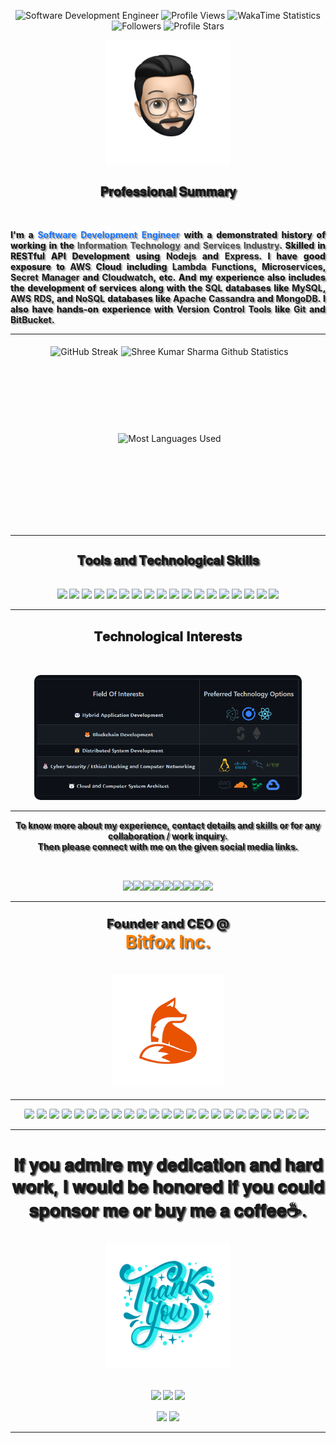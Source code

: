 <!-- Github Profile Stats Navigation Bar -->
<p class="profile-stats" align="center">
    <img src="https://img.shields.io/badge/Shree-Kumar_Sharma-grey.svg?labelColor=6600ff&style=flat&logo=Sass&logoColor=FFFFFF" alt="Software Development Engineer" style="width: auto; height: 27px;">
   <img src="https://komarev.com/ghpvc/?username=shreesharma07&color=green&label=Profile%20Views&style=flat&logo=ghostery&logoColor=FFFFFF" alt="Profile Views" style="width: auto; height: 27px;">
    <img src="https://wakatime.com/badge/user/d4ee9b09-006e-483f-b384-7fdc23c8b1ad.svg?style=flat" alt="WakaTime Statistics" style="width: auto; height: 27px;">
    <img src="https://img.shields.io/github/followers/shreesharma07?labelColor=blue?color=grey&label=Followers&style=flat&logo=Handshake&logoColor=FFFFFF" alt="Followers" style="width: auto; height: 27px;">
    <img src="https://img.shields.io/github/stars/shreesharma07?label=Profile%20Stars&style=bold&color=cyan&logo=Apache%20Spark&logoColor=FFFFFF" alt="Profile Stars" style="width: auto; height: 27px;">
</p>

<div style="style="display:inline-block; padding:0px 0px 15px 0px;" align="center">
    <!---SDE-IMAGE->
    <!-- <img src="https://github.com/shreesharma07/shreesharma07/blob/production/Images/software-developer-web.png" style="cursor: grab; width:48%; height:auto; align-item: center; " > -->
    <!---SDE-MEMOJI -->
    <a href="https://bit.ly/3HO1sCn" target="_blank" style="cursor: pointer; margin-top:15px;"><img src="https://github.com/shreesharma07/shreesharma07/blob/production/Images/Memoji/Shree-Kumar-Sharma-Memoji-No-Background.png" style="width:auto; height:200px;"></a><br>
</div>

<h2 align="center" style="text-shadow:2px 2px 2px #535353; font-size: 20px; font: 'Fira Code'; font-weight: 800; text-align: center; align-content: center; display: grid;">𝐏𝐫𝐨𝐟𝐞𝐬𝐬𝐢𝐨𝐧𝐚𝐥 𝐒𝐮𝐦𝐦𝐚𝐫𝐲</h2>
<br>
<p style="text-shadow:2px 2px 2px #626262a3; font-size: 14px; font: 'Fira Code'; font-weight: 800; text-align: justify; text-justify: inter-word;">I'm a <b><font color='#1a75ff'>Software Development Engineer</font></b> with a demonstrated history of working in the <b><font color='#4d4d4d'>Information Technology and Services Industry</font></b>. Skilled in RESTful API Development using <b>Nodejs</b> and <b>Express</b>. I have good exposure to <b>AWS</b> Cloud including <b>Lambda Functions</b>, <b>Microservices</b>, <b>Secret Manager</b> and <b>Cloudwatch</b>, etc. And my experience also includes the development of services along with the <b>SQL</b> databases like <b>MySQL</b>, <b>AWS RDS</b>, and <b>NoSQL</b> databases like <b>Apache Cassandra</b> and <b>MongoDB</b>. I also have hands-on experience with <b>Version Control Tools</b> like <b>Git</b> and <b>BitBucket</b>.</p>

---

<div style="display: flex; flex-wrap: wrap; align-items: center; justify-content: center; padding:0px 0px 15px 0px; margin:auto;">
    <img style="cursor: pointer; width:auto; height:134px; padding-left:auto; margin-left:5px; margin-top:5px;" src="https://github-readme-streak-stats.herokuapp.com/?user=shreesharma07&theme=dark&hide_border=true&text_bold=true" alt="GitHub Streak">
    <img style="cursor: pointer; width:auto; height:134px; padding-left:auto; margin-left:5px; margin-top:5px;" src="https://github-readme-stats.vercel.app/api/?username=shreesharma07&count_private=true&theme=dark&show_icons=true&text_bold=true&hide_border=true" alt="Shree Kumar Sharma Github Statistics">
    <img style="cursor: pointer; width:auto; height:134px; padding-left:auto; margin-left:5px; margin-top:5px;" src="https://github-readme-stats.vercel.app/api/top-langs/?username=shreesharma07&layout=compact&langs_count=8&theme=dark&hide_border=true&text_bold=true&count_private=true" alt="Most Languages Used">
</div>

---

<h2 align="center" style="text-shadow:2px 2px 2px #535353; font-size: 20px; font: 'Fira Code'; font-weight: 800; text-align: center; align-content: center; display: grid;">𝐓𝐨𝐨𝐥𝐬 𝐚𝐧𝐝 𝐓𝐞𝐜𝐡𝐧𝐨𝐥𝐨𝐠𝐢𝐜𝐚𝐥 𝐒𝐤𝐢𝐥𝐥𝐬</h2>
<br>
<div class="skills" align="center">
    <img style="width: auto; height: 27px;" src="https://img.shields.io/badge/Typescript-grey?logo=Typescript&labelColor=000000&style=flat">
    <img style="width: auto; height: 27px;" src="https://img.shields.io/badge/Javascript-grey?logo=JavaScript&labelColor=000000&style=flat">
    <img style="width: auto; height: 27px;" src="https://img.shields.io/badge/Nodejs-grey?logo=node.js&labelColor=000000&style=flat">
    <img style="width: auto; height: 27px;" src="https://img.shields.io/badge/Express-grey?logo=Express&labelColor=000000&style=flat">
    <img style="width: auto; height: 27px;" src="https://img.shields.io/badge/HTML5-grey?logo=HTML5&labelColor=000000&style=flat">
    <img style="width: auto; height: 27px;" src="https://img.shields.io/badge/CSS3-grey?logo=CSS3&labelColor=000000&style=flat">
    <img style="width: auto; height: 27px;" src="https://img.shields.io/badge/Git-grey?logo=Git&labelColor=000000&style=flat">
    <img style="width: auto; height: 27px;" src="https://img.shields.io/badge/MySQL-grey?logo=MySQL&labelColor=000000&style=flat">
    <img style="width: auto; height: 27px;" src="https://img.shields.io/badge/MongoDB-grey?logo=MongoDB&labelColor=000000&style=flat">
    <img style="width: auto; height: 27px;" src="https://img.shields.io/badge/Prisma-grey?logo=Prisma&labelColor=000000&style=flat">
    <img style="width: auto; height: 27px;" src="https://img.shields.io/badge/JSON-grey?logo=JSON&labelColor=000000&style=flat">
    <img style="width: auto; height: 27px;" src="https://img.shields.io/badge/Postman-grey?logo=Postman&labelColor=000000&style=flat">
    <img style="width: auto; height: 27px;" src="https://img.shields.io/badge/Bitbucket-grey?logo=Bitbucket&labelColor=000000&style=flat">
    <img style="width: auto; height: 27px;" src="https://img.shields.io/badge/Github-grey?logo=Github&labelColor=000000&style=flat">
    <img style="width: auto; height: 27px;" src="https://img.shields.io/badge/AWS%20Cloud-grey?logo=AmazonAWS&labelColor=000000&style=flat">
    <img style="width: auto; height: 27px;" src="https://img.shields.io/badge/Docker-grey?logo=Docker&labelColor=000000&style=flat">
    <img style="width: auto; height: 27px;" src="https://img.shields.io/badge/Gitlab-grey?logo=GitLab&labelColor=000000&style=flat">
    <img style="width: auto; height: 27px;" src="https://img.shields.io/badge/Figma-grey?logo=Figma&labelColor=000000&style=flat">
</div>

---

<h2 align="center">𝐓𝐞𝐜𝐡𝐧𝐨𝐥𝐨𝐠𝐢𝐜𝐚𝐥 𝐈𝐧𝐭𝐞𝐫𝐞𝐬𝐭𝐬</h2>
<br>

<div align="center" style="display: flex; align-items: center; margin:auto; justify-content:center; text-decoration: none;">
    <a href="https://github.com/shreesharma07/shreesharma07/blob/production/Images/Skills/technological-skills.png" target="_blank"><img style="height:200px; width:auto; cursor: pointer; margin-top:15px; border-radius:10px;" src="https://github.com/shreesharma07/shreesharma07/blob/production/Images/Skills/technological-skills.png"></a>
</div>

---

<p style="text-shadow:2px 2px 2px #535353; font: 'Times New Roman'; text-align: center; align-content: center; display: grid;" align="center"><b>To know more about my experience, contact details and skills or for any collaboration / work inquiry.<br> Then please connect with me on the given social media links.</b></p>
<br>

<div align="center" style="display: flex; align-items: center; margin:auto; justify-content:center; text-decoration: none;">
    <a href="https://bit.ly/3eOXjRZ" target="_blank"><img style="height:35px; width:auto; cursor: pointer; margin-top:15px;" src="https://img.shields.io/badge/Linkedin-grey?logo=Linkedin&labelColor=000000&style=flat"></a>
    <a href="https://bit.ly/3HO1sCn" target="_blank"><img style="height:35px; width:auto; cursor: pointer; margin-top:15px;" src="https://img.shields.io/badge/Github-grey?logo=Github&labelColor=000000&style=flat"></a>
    <a href="https://bit.ly/3jeTPuk" target="_blank"><img style="height:35px; width:auto; cursor: pointer; margin-top:15px;" src="https://img.shields.io/badge/HackerRank-grey?logo=Hackerrank&labelColor=000000&logoColor=FFFFFF&style=flat"></a>
    <a href="https://bit.ly/3WHjxpm" target="_blank"><img style="height:35px; width:auto; cursor: pointer; margin-top:15px;" src="https://img.shields.io/badge/WakaTime-grey?logo=WakaTime&labelColor=000000&style=flat"></a>
    <a href="https://bit.ly/3gvGBI0" target="_blank"><img style="height:35px; width:auto; cursor: pointer; margin-top:15px;" src="https://img.shields.io/badge/Instagram-grey?logo=Instagram&labelColor=000000&style=flat"></a>
    <a href="https://bit.ly/40g3SAq" target="_blank"><img style="height:35px; width:auto; cursor: pointer; margin-top:15px;" src="https://img.shields.io/badge/Gitlab-grey?logo=GitLab&labelColor=000000&style=flat"></a>
    <a href="http://bit.ly/3jekkQK" target="_blank"><img style="height:35px; width:auto; cursor: pointer; margin-top:15px;" src="https://img.shields.io/badge/Leetcode-grey?logo=Leetcode&labelColor=000000&style=flat"></a>
    <a href="http://bit.ly/3HGArAj" target="_blank"><img style="height:35px; width:auto; cursor: pointer; margin-top:15px;" src="https://img.shields.io/badge/Hack%20the%20Box-grey?logo=hackthebox&labelColor=000000&style=flat"></a>
    <a href="http://bit.ly/3jwDoKj" target="_blank"><img style="height:35px; width:auto; cursor: pointer; margin-top:15px;" src="https://img.shields.io/badge/Google%20Developer-grey?logo=Google&labelColor=000000&logoColor=FFFFFF&style=flat"></a>
</div>

---

<h3 align="center">
<p style="text-shadow:2px 2px 2px #535353; font-size: 20px; font: 'Fira Code'; font-weight: 800; text-align: center; align-content: center; display: grid; margin-top:5px;">Founder and CEO @ <a href="https://github.com/Bitfox-Inc" target="_blank" style="text-decoration:none; color: rgb(255, 128, 0); font-size:28px; font-weight:bold;">Bitfox Inc.</a></p>
<a href="https://github.com/Bitfox-Inc" target="_blank"><img style="cursor: grab; width:180px; height:180px; align-item: center; margin-top:15px;" src="https://github.com/shreesharma07/shreesharma07/blob/master/Images/bitfox-logo-removebg-preview.png"></a>
</h3>

---

<div align="center" style="text-align: center; align-content: center; justify-content:center; margin-right:5px;">
    <img style="border-radius:15%; margin:auto;" src='https://skillicons.dev/icons?i=typescript'>
    <img style="border-radius:15%; margin:auto;" src='https://skillicons.dev/icons?i=js'>
    <img style="border-radius:15%; margin:auto;" src='https://skillicons.dev/icons?i=nodejs'>
    <img style="border-radius:15%; margin:auto;" src='https://skillicons.dev/icons?i=express'>
    <img style="border-radius:15%; margin:auto;" src='https://skillicons.dev/icons?i=html'>
    <img style="border-radius:15%; margin:auto;" src='https://skillicons.dev/icons?i=css'>
    <img style="border-radius:15%; margin:auto;" src='https://skillicons.dev/icons?i=git'>
    <img style="border-radius:15%; margin:auto;" src='https://skillicons.dev/icons?i=regex'>
    <img style="border-radius:15%; margin:auto;" src='https://skillicons.dev/icons?i=mongodb'>
    <img style="border-radius:15%; margin:auto;" src='https://skillicons.dev/icons?i=mysql'>
    <img style="border-radius:15%; margin:auto;" src='https://skillicons.dev/icons?i=redis'>
    <img style="border-radius:15%; margin:auto;" src='https://skillicons.dev/icons?i=prisma'>
    <img style="border-radius:15%; margin:auto;" src='https://skillicons.dev/icons?i=firebase'>
    <img style="border-radius:15%; margin:auto;" src='https://skillicons.dev/icons?i=jquery'>
    <img style="border-radius:15%; margin:auto;" src='https://skillicons.dev/icons?i=md'>
    <img style="border-radius:15%; margin:auto;" src='https://skillicons.dev/icons?i=github'>
    <img style="border-radius:15%; margin:auto;" src='https://skillicons.dev/icons?i=gitlab'>
    <img style="border-radius:15%; margin:auto;" src='https://skillicons.dev/icons?i=aws'>
    <img style="border-radius:15%; margin:auto;" src='https://skillicons.dev/icons?i=docker'>
    <img style="border-radius:15%; margin:auto;" src='https://skillicons.dev/icons?i=jenkins'>
    <img style="border-radius:15%; margin:auto;" src='https://skillicons.dev/icons?i=figma'>
    <img style="border-radius:15%; margin:auto;" src='https://skillicons.dev/icons?i=vscode'>
    <img style="border-radius:15%; margin:auto;" src='https://skillicons.dev/icons?i=githubactions'>
</div>

---

<div align="center">
    <h2 align="center" style="text-shadow:2px 2px 2px #535353; font-size: 28px; font: 'Fira Code'; font-weight: 800;"><b>𝐈𝐟 𝐲𝐨𝐮 𝐚𝐝𝐦𝐢𝐫𝐞 𝐦𝐲 𝐝𝐞𝐝𝐢𝐜𝐚𝐭𝐢𝐨𝐧 𝐚𝐧𝐝 𝐡𝐚𝐫𝐝 𝐰𝐨𝐫𝐤, 𝐈 𝐰𝐨𝐮𝐥𝐝 𝐛𝐞 𝐡𝐨𝐧𝐨𝐫𝐞𝐝 𝐢𝐟 𝐲𝐨𝐮 𝐜𝐨𝐮𝐥𝐝 𝐬𝐩𝐨𝐧𝐬𝐨𝐫 𝐦𝐞 𝐨𝐫 𝐛𝐮𝐲 𝐦𝐞 𝐚 𝐜𝐨𝐟𝐟𝐞𝐞☕.<br>
    </h2>
    <!---Memoji-->
    <!-- <a href="https://bit.ly/3HO1sCn" target="_blank" style="cursor: pointer; margin-top:15px;"><img src="https://github.com/shreesharma07/shreesharma07/blob/production/Images/Memoji/Shree-Kumar-Sharma-Memoji-No-Background.png" style="width:auto; height:200px;"></a><br> -->
    <!---Thank-You-Image-->
    <a href="https://bit.ly/3HO1sCn" target="_blank" style="cursor: pointer; margin-top:15px;"><img src="https://github.com/shreesharma07/shreesharma07/blob/production/Images/Background/thank-you-no-bg.png" style="width:auto; height:200px;"></a><br><br>
    <a href="https://bit.ly/3Y1JQr9" target="_blank"><img style="height:35px; width:auto; cursor: pointer; margin-top:15px;" src="https://img.shields.io/badge/Sponsor%40Github-grey?logo=Github-Sponsors&labelColor=000000&style=plastic"></a>
    <a href="http://bit.ly/3HGtvD1" target="_blank"><img style="height:35px; width:auto; cursor: pointer; margin-top:15px;" src="https://img.shields.io/badge/Buy%20Me%20A%20Coffee%20☕-grey?logo=Buy-Me-A-Coffee&labelColor=000000&style=plastic"></a>
    <a href="http://bit.ly/3XZQA9m" target="_blank"><img style="height:35px; width:auto; cursor: pointer; margin-top:15px;" src="https://img.shields.io/badge/Sponsor%40Stripe-grey?logo=Stripe&labelColor=000000&style=plastic"></a><br>
    <a href="http://bit.ly/3JsrI5T" target="_blank"><img style="height:35px; width:auto; cursor: pointer; margin-top:15px;" src="https://img.shields.io/badge/Sponsor%40PayPal-grey?logo=Paypal&labelColor=000000&style=plastic"></a>
    <a href="http://bit.ly/40jVuzY" target="_blank"><img style="height:35px; width:auto; cursor: pointer; margin-top:15px;" src="https://img.shields.io/badge/Sponsor%40Patreon-grey?logo=Patreon&labelColor=000000&style=plastic"></a>
</div>

---
